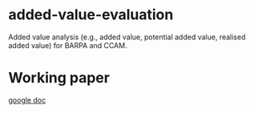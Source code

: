# added-value-evaluation
Added value analysis (e.g., added value, potential added value, realised added value) for BARPA and CCAM.

# Working paper
[google doc](https://docs.google.com/document/d/1794K_GaJVozjctQVJGs1fVkk5hcJprTqG5dGq6k8Wuc/edit?usp=sharing)

